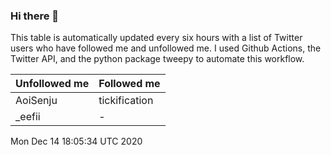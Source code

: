 ### Hi there 👋

This table is automatically updated every six hours with a list of Twitter users who have followed me and unfollowed me. I used Github Actions, the Twitter API, and the python package tweepy to automate this workflow.

| Unfollowed me |  Followed me |
| --- | --- |
|AoiSenju|tickification|
|_eefii|-|
Mon Dec 14 18:05:34 UTC 2020
